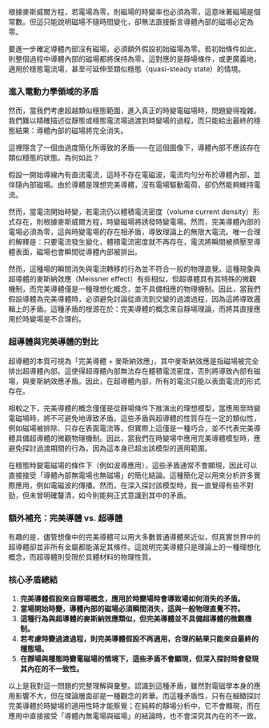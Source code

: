 

根據麥斯威爾方程，若電場為零，則磁場的時變率也必須為零，這意味著磁場是個常數。但這只能說明磁場不隨時間變化，卻無法直接斷言導體內部的磁場必定為零。  

要進一步確定導體內部沒有磁場，必須額外假設初始磁場為零。若初始條件如此，則整個過程中導體內部的磁場都將保持為零。這對應的是靜場條件，或更廣義地，適用於穩態電流場，甚至可延伸至類似穩態（quasi-steady state）的情境。  

### 進入電動力學領域的矛盾  

然而，當我們考慮超越類似穩態範圍，進入真正的時變電磁場時，問題變得複雜。我們難以精確描述從靜態或穩態電流場過渡到時變場的過程，而只能給出最終的穩態結果：導體內部的磁場將完全消失。  

這裡隱含了一個由過度簡化所導致的矛盾——在這個圖像下，導體內部不應該存在類似穩態的狀態。為何如此？  

假設一開始導線內有直流電流，這時不存在電磁波，電流均勻分布於導體內部，並伴隨內部磁場。由於導體是理想完美導體，沒有電場驅動電荷，卻仍然能夠維持電流。  

然而，當電流開始時變，若電流仍以體積電流密度（volume current density）形式存在，則根據麥斯威爾方程，時變磁場將誘發時變電場。然而，完美導體內部的電場必須為零，這與時變電場的存在相矛盾，導致理論上的無限大電流。唯一合理的解釋是：只要電流發生變化，體積電流密度就不再存在，電流將瞬間被擠壓至導體表面，磁場也會瞬間從導體內部被排出。  

然而，這種場的瞬間消失與電流轉移的行為並不符合一般的物理直覺。這種現象與超導體的麥斯納效應（Meissner effect）有些相似，但超導體具有其特殊的微觀機制，而完美導體僅是一種理想化概念，並不具備相應的物理機制。因此，當我們假設導體為完美導體時，必須避免討論從直流到交變的過渡過程，因為這將導致邏輯上的矛盾。這種矛盾的根源在於：完美導體的概念來自靜場理論，而將其直接應用於時變場是不合理的。  

### 超導體與完美導體的對比  

超導體的本質可視為「完美導體 + 麥斯納效應」，其中麥斯納效應是指磁場被完全排出超導體內部。這使得超導體內部無法存在體積電流密度，否則將導致內部有磁場，與麥斯納效應矛盾。因此，在超導體內部，所有的電流只能以表面電流的形式存在。  

相較之下，完美導體的概念僅僅是從靜場條件下推演出的理想模型，當應用至時變電磁場時，將不可避免地導致矛盾。這些矛盾與超導體的性質存在一定的類似性，例如磁場被排除、只存在表面電流等，但實際上這僅是一種巧合，並不代表完美導體具備超導體的微觀物理機制。因此，當我們在時變場中應用完美導體模型時，應避免探討過渡期間的行為，因為這本身已超出該模型的適用範圍。  

在穩態時變電磁場的條件下（例如波導應用），這些矛盾通常不會顯現，因此可以直接接受「導體內部無電場也無磁場」的簡化結論。這種簡化足以用來分析許多實際應用，例如電磁波的傳播。然而，在深入探討該模型時，我一直覺得有些不對勁，但未曾明確釐清，如今則能夠正式意識到其中的矛盾。  

### 額外補充：完美導體 vs. 超導體  

有趣的是，儘管想像中的完美導體可以用大多數普通導體來近似，但真實世界中的超導體卻並非所有金屬都能滿足其條件。這說明完美導體只是理論上的一種理想化概念，而超導體則受限於具體材料的物理性質。  

### 核心矛盾總結  

1. **完美導體假設來自靜場概念，應用於時變場時會導致場如何消失的矛盾。**  
2. **當場開始時變，導體內部的磁場必須瞬間消失，這與一般物理直覺不符。**  
3. **這種行為與超導體的麥斯納效應類似，但完美導體並不具備超導體的微觀機制。**  
4. **若考慮時變過渡過程，則完美導體假設不再適用，合理的結果只能來自最終的穩態場。**  
5. **在靜場與穩態時變電磁場的情境下，這些矛盾不會顯現，但深入探討時會發現其內在的不一致性。**  

以上是我對這一問題的完整理解與彙整。認識到這種矛盾，雖然對電磁學本身的應用影響不大，但在理論層面卻是一種觀念的昇華。而這種矛盾性，只有在細緻探討完美導體於時變場的適用性時才能察覺；在純粹的靜場分析中，它不會顯現，而在應用中直接接受「導體內無電場與磁場」的結論時，也不會深究其內在的不一致。
